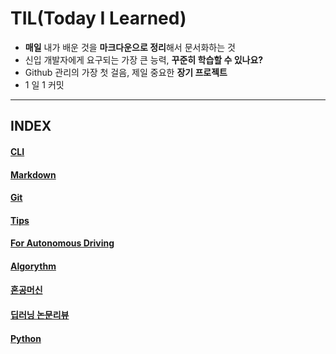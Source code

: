 # TIL(Today I Learned)

- **매일** 내가 배운 것을 **마크다운으로 정리**해서 문서화하는 것
- 신입 개발자에게 요구되는 가장 큰 능력, **꾸준히 학습할 수 있나요?**
- Github 관리의 가장 첫 걸음, 제일 중요한 **장기 프로젝트**
- 1 일 1 커밋
---
## INDEX

#### [CLI](https://github.com/zzun-d/TIL/tree/master/CLI)

#### [Markdown](https://github.com/zzun-d/TIL/tree/master/Markdown)

#### [Git](https://github.com/zzun-d/TIL/tree/master/Git)

#### [Tips](https://github.com/zzun-d/TIL/tree/master/Tips)

#### [For Autonomous Driving](https://github.com/zzun-d/TIL/tree/master/For%20Autonomous%20Driving)

#### [Algorythm](https://github.com/zzun-d/TIL/tree/master/Algorythm)

#### [혼공머신](https://github.com/zzun-d/TIL/tree/master/%ED%98%BC%EA%B3%B5%EB%A8%B8%EC%8B%A0)

#### [딥러닝 논문리뷰](https://github.com/zzun-d/TIL/tree/master/%EB%94%A5%EB%9F%AC%EB%8B%9D%20%EB%85%BC%EB%AC%B8%EB%A6%AC%EB%B7%B0)

#### [Python](https://github.com/zzun-d/TIL/tree/master/Python)
  

